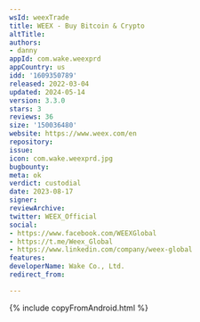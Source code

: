 ```yaml
---
wsId: weexTrade
title: WEEX - Buy Bitcoin & Crypto
altTitle: 
authors:
- danny
appId: com.wake.weexprd
appCountry: us
idd: '1609350789'
released: 2022-03-04
updated: 2024-05-14
version: 3.3.0
stars: 3
reviews: 36
size: '150036480'
website: https://www.weex.com/en
repository: 
issue: 
icon: com.wake.weexprd.jpg
bugbounty: 
meta: ok
verdict: custodial
date: 2023-08-17
signer: 
reviewArchive: 
twitter: WEEX_Official
social:
- https://www.facebook.com/WEEXGlobal
- https://t.me/Weex_Global
- https://www.linkedin.com/company/weex-global
features: 
developerName: Wake Co., Ltd.
redirect_from: 

---
```


{% include copyFromAndroid.html %}